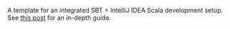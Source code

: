 A template for an integrated SBT + IntelliJ IDEA Scala development setup.  
See [this post](http://www.decodified.com/scala/2010/10/12/an-integrated-sbt-%2B-idea-scala-dev-setup.html) for an in-depth guide.